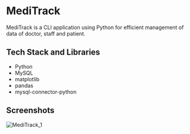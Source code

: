 # MediTrack

MediTrack is a CLI application using Python for efficient management of data of doctor, staff and patient.

## Tech Stack and Libraries
- Python
- MySQL
- matplotlib
- pandas
- mysql-connector-python

## Screenshots

![MediTrack_1](https://github.com/TechGroot/MediTrack/assets/95881179/4875f9d9-5e7c-4eff-a204-4b80b3677daa)
